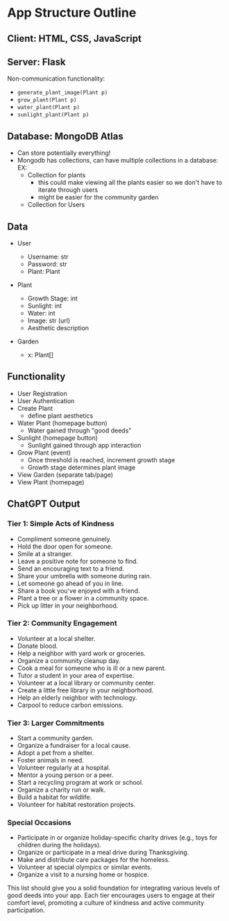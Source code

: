 # App Structure Outline

## Client: HTML, CSS, JavaScript

## Server: Flask
Non-communication functionality:
- `generate_plant_image(Plant p)`
- `grow_plant(Plant p)`
- `water_plant(Plant p)`
- `sunlight_plant(Plant p)`

## Database: MongoDB Atlas
- Can store potentially everything!
- Mongodb has collections, can have multiple collections in a database: EX: 
    - Collection for plants
        - this could make viewing all the plants easier so we don't have to iterate through users
        - might be easier for the community garden
    - Collection for Users 



## Data
- User
    - Username: str
    - Password: str
    - Plant: Plant

- Plant
    - Growth Stage: int
    - Sunlight: int
    - Water: int
    - Image: str (url)
    - Aesthetic description

- Garden
    - x: Plant[]

## Functionality
- User Registration
- User Authentication
- Create Plant
    - define plant aesthetics
- Water Plant (homepage button)
    - Water gained through "good deeds"
- Sunlight (homepage button)
    - Sunlight gained through app interaction
- Grow Plant (event)
    - Once threshold is reached, increment growth stage
    - Growth stage determines plant image
- View Garden (separate tab/page)
- View Plant (homepage)

## ChatGPT Output 
### Tier 1: Simple Acts of Kindness
- Compliment someone genuinely.
- Hold the door open for someone.
- Smile at a stranger.
- Leave a positive note for someone to find.
- Send an encouraging text to a friend.
- Share your umbrella with someone during rain.
- Let someone go ahead of you in line.
- Share a book you've enjoyed with a friend.
- Plant a tree or a flower in a community space.
- Pick up litter in your neighborhood.

### Tier 2: Community Engagement
- Volunteer at a local shelter.
- Donate blood.
- Help a neighbor with yard work or groceries.
- Organize a community cleanup day.
- Cook a meal for someone who is ill or a new parent.
- Tutor a student in your area of expertise.
- Volunteer at a local library or community center.
- Create a little free library in your neighborhood.
- Help an elderly neighbor with technology.
- Carpool to reduce carbon emissions.

### Tier 3: Larger Commitments
- Start a community garden.
- Organize a fundraiser for a local cause.
- Adopt a pet from a shelter.
- Foster animals in need.
- Volunteer regularly at a hospital.
- Mentor a young person or a peer.
- Start a recycling program at work or school.
- Organize a charity run or walk.
- Build a habitat for wildlife.
- Volunteer for habitat restoration projects.

### Special Occasions
- Participate in or organize holiday-specific charity drives (e.g., toys for children during the holidays).
- Organize or participate in a meal drive during Thanksgiving.
- Make and distribute care packages for the homeless.
- Volunteer at special olympics or similar events.
- Organize a visit to a nursing home or hospice.

This list should give you a solid foundation for integrating various levels of good deeds into your app. Each tier encourages users to engage at their comfort level, promoting a culture of kindness and active community participation.